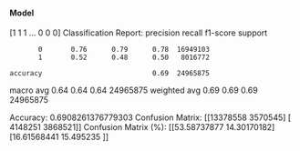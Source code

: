 #### Model
[1 1 1 ... 0 0 0]
Classification Report:
              precision    recall  f1-score   support

           0       0.76      0.79      0.78  16949103
           1       0.52      0.48      0.50   8016772

    accuracy                           0.69  24965875
   macro avg       0.64      0.64      0.64  24965875
weighted avg       0.69      0.69      0.69  24965875

Accuracy: 0.6908261376779303
Confusion Matrix:
[[13378558  3570545]
 [ 4148251  3868521]]
Confusion Matrix (%):
[[53.58737877 14.30170182]
 [16.61568441 15.495235  ]]
